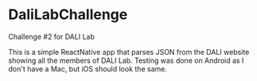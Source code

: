 # DaliLabChallenge
Challenge #2 for DALI Lab

This is a simple ReactNative app that parses JSON from the DALI website showing all the members of DALI Lab. Testing was done on Android as I don't have a Mac, but iOS should look the same.
